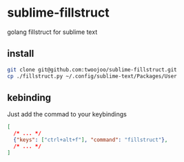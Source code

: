# sublime-fillstruct
golang fillstruct for sublime text

## install

```bash
git clone git@github.com:twoojoo/sublime-fillstruct.git
cp ./fillstruct.py ~/.config/sublime-text/Packages/User
```

## kebinding

Just add the commad to your keybindings
```json
[
  /* ... */
  {"keys": ["ctrl+alt+f"], "command": "fillstruct"},
  /* ... */
]
```
